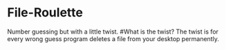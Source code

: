 # File-Roulette
Number guessing but with a little twist.
#What is the twist?
The twist is for every wrong guess program deletes a file from your desktop permanently.
